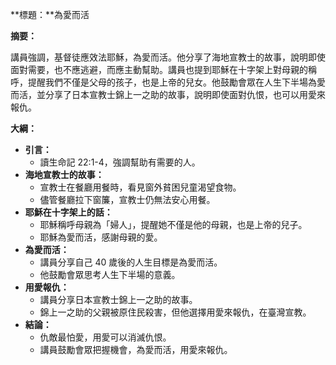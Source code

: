 **標題：**為愛而活

**摘要：**

講員強調，基督徒應效法耶穌，為愛而活。他分享了海地宣教士的故事，說明即使面對需要，也不應逃避，而應主動幫助。講員也提到耶穌在十字架上對母親的稱呼，提醒我們不僅是父母的孩子，也是上帝的兒女。他鼓勵會眾在人生下半場為愛而活，並分享了日本宣教士錦上一之助的故事，說明即使面對仇恨，也可以用愛來報仇。

**大綱：**

* **引言：**
    * 讀生命記 22:1-4，強調幫助有需要的人。
* **海地宣教士的故事：**
    * 宣教士在餐廳用餐時，看見窗外貧困兒童渴望食物。
    * 儘管餐廳拉下窗簾，宣教士仍無法安心用餐。
* **耶穌在十字架上的話：**
    * 耶穌稱呼母親為「婦人」，提醒她不僅是他的母親，也是上帝的兒子。
    * 耶穌為愛而活，感謝母親的愛。
* **為愛而活：**
    * 講員分享自己 40 歲後的人生目標是為愛而活。
    * 他鼓勵會眾思考人生下半場的意義。
* **用愛報仇：**
    * 講員分享日本宣教士錦上一之助的故事。
    * 錦上一之助的父親被原住民殺害，但他選擇用愛來報仇，在臺灣宣教。
* **結論：**
    * 仇敵最怕愛，用愛可以消滅仇恨。
    * 講員鼓勵會眾把握機會，為愛而活，用愛來報仇。